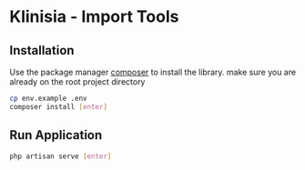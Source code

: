 # Klinisia - Import Tools



## Installation

Use the package manager [composer](https://getcomposer.org/doc/00-intro.md) to install the library.
make sure you are already on the root project directory 


```bash
cp env.example .env
composer install [enter]
```


## Run Application


```bash
php artisan serve [enter]
```

